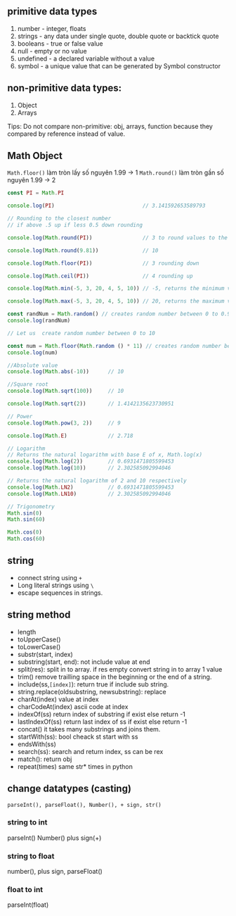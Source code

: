 ## primitive data types
1. number - integer, floats
2. strings - any data under single quote, double quote or backtick quote
3. booleans - true or false value
4. null - empty or no value
5. undefined - a declared variable without a value
6. symbol - a unique value that can be generated by Symbol constructor
## non-primitive data types:
1. Object
2. Arrays

<p class='nhan'>Tips: Do not compare non-primitive: obj, arrays, function because they compared by reference instead of value.</p>

## Math Object
`Math.floor()` làm tròn lấy số nguyên 1.99 -> 1
`Math.round()` làm tròn gần số nguyên 1.99 -> 2
```js
const PI = Math.PI

console.log(PI)                            // 3.141592653589793

// Rounding to the closest number
// if above .5 up if less 0.5 down rounding

console.log(Math.round(PI))                // 3 to round values to the nearest number

console.log(Math.round(9.81))              // 10

console.log(Math.floor(PI))                // 3 rounding down

console.log(Math.ceil(PI))                 // 4 rounding up

console.log(Math.min(-5, 3, 20, 4, 5, 10)) // -5, returns the minimum value

console.log(Math.max(-5, 3, 20, 4, 5, 10)) // 20, returns the maximum value

const randNum = Math.random() // creates random number between 0 to 0.999999
console.log(randNum)

// Let us  create random number between 0 to 10

const num = Math.floor(Math.random () * 11) // creates random number between 0 and 10
console.log(num)

//Absolute value
console.log(Math.abs(-10))      // 10

//Square root
console.log(Math.sqrt(100))     // 10

console.log(Math.sqrt(2))       // 1.4142135623730951

// Power
console.log(Math.pow(3, 2))     // 9

console.log(Math.E)             // 2.718

// Logarithm
// Returns the natural logarithm with base E of x, Math.log(x)
console.log(Math.log(2))        // 0.6931471805599453
console.log(Math.log(10))       // 2.302585092994046

// Returns the natural logarithm of 2 and 10 respectively
console.log(Math.LN2)           // 0.6931471805599453
console.log(Math.LN10)          // 2.302585092994046

// Trigonometry
Math.sin(0)
Math.sin(60)

Math.cos(0)
Math.cos(60)
```
## string
- connect string using `+`
- Long literal strings using `\`
- escape sequences in strings.
## string method
- length
- toUpperCase()
- toLowerCase()
- substr(start, index)
- substring(start, end): not include value at end
- split(res): split in to array. if res empty convert string in to array 1 value
- trim() remove trailling space in the beginning or the end of a string.
- include(ss,`[index]`): return true if include sub string.
- string.replace(oldsubstring, newsubstring): replace
- charAt(index) value at index
- charCodeAt(index) ascii code at index
- indexOf(ss) return index of substring if exist else return -1
- lastIndexOf(ss) return last index of ss if exist else return -1
- concat() it takes many substrings and joins them.
- startWith(ss): bool cheack st start with ss
- endsWith(ss)
- search(ss): search and return index, ss can be rex
- match(): return obj
- repeat(times) same str* times in python

## change datatypes (casting)

`parseInt(), parseFloat(), Number(), + sign, str()`
### string to int
parseInt()
Number()
plus sign(+)
### string to float
number(), plus sign, parseFloat()
### float to int
parseInt(float)